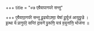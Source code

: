 +++
title = "०७ एवैवापागपरे सन्तु"

+++
ए॒वैवापा॒गप॑रे सन्तु दू॒ढ्योऽश्वा॒ येषां॑ दु॒र्युज॑ आयुयु॒ज्रे ।  
इ॒त्था ये प्रागुप॑रे॒ सन्ति॑ दा॒वने॑ पु॒रूणि॒ यत्र॑ व॒युना॑नि॒ भोज॑ना ॥
